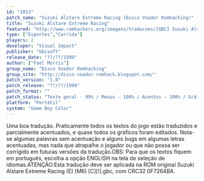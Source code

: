 ```yaml
---
id: "1013"
patch_name: "Suzuki Alstare Extreme Racing (Disco Voador Romhacking)"
title: "Suzuki Alstare Extreme Racing"
featured: "http://www.romhackers.org/imagens/traducoes/[GBC] Suzuki Alstare Extreme Racing - Disco Voador Romhacking - 1.png"
type: ["Esportes","Corrida"]
players: 2
developer: "Visual Impact"
publisher: "Ubisoft"
release_date: "??/??/1999"
author: ["Fael Morris"]
group_name: "Disco Voador Romhacking"
group_site: "http://disco-voador-romhack.blogspot.com/"
patch_version: "1.0"
patch_release: "??/??/1999"
patch_format: ""
patch_status: "Texto geral - 99% / Menus - 100% / Acentos - 100% / Gráficos - 100% / Revisão - 50%"
platform: "Portátil"
system: "Game Boy Color"
---
```


Uma boa tradução. Praticamente todos os textos do jogo estão traduzidos e parcialmente acentuados, e quase todos os gráficos foram editados. Nota-se algumas palavras sem acentuação e alguns bugs em algumas letras acentuadas, mas nada que atrapalhe o jogador ou que não possa ser corrigido em futuras versões da tradução.OBS: Para que os textos fiquem em português, escolha a opção ENGLISH na tela de seleção de idiomas.ATENÇÃO:Esta tradução deve ser aplicada na ROM original Suzuki Alstare Extreme Racing (E) (M6) [C][!].gbc, com CRC32 0F7264BA.